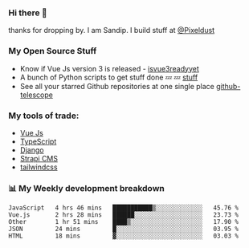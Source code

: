 ### Hi there 👋

thanks for dropping by.
I am Sandip. I build stuff at [@Pixeldust](github.com/pixeldust-in/)

###  **My Open Source Stuff**

 - Know if Vue Js version 3 is released -  [isvue3readyyet](https://github.com/sandiprb/isvue3readyyet)
 - A bunch of Python scripts to get stuff done 💤 💤 [stuff](https://github.com/sandiprb/stuff)
 - See all your starred Github repositories at one single place [github-telescope](https://github.com/sandiprb/github-telescope)



###  **My tools of trade:**
 - [Vue Js](https://github.com/vuejs/vue/)
 - [TypeScript](https://github.com/microsoft/TypeScript)
 - [Django](github.com/django/django)
 - [Strapi CMS](github.com/strapi/strapi)
 - [tailwindcss](https://github.com/tailwindlabs/tailwindcss)


###  📊 **My Weekly development breakdown**
<!--START_SECTION:waka-->
```text
JavaScript   4 hrs 46 mins   ███████████▒░░░░░░░░░░░░░   45.76 % 
Vue.js       2 hrs 28 mins   ██████░░░░░░░░░░░░░░░░░░░   23.73 % 
Other        1 hr 51 mins    ████▒░░░░░░░░░░░░░░░░░░░░   17.90 % 
JSON         24 mins         █░░░░░░░░░░░░░░░░░░░░░░░░   03.95 % 
HTML         18 mins         ▓░░░░░░░░░░░░░░░░░░░░░░░░   03.03 % 
```
<!--END_SECTION:waka-->
